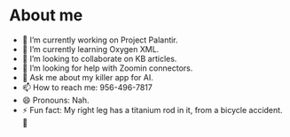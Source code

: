 # About  me

- 🔭 I’m currently working on Project Palantir.
- 🌱 I’m currently learning Oxygen XML.
- 👯 I’m looking to collaborate on KB articles.
- 🤔 I’m looking for help with Zoomin connectors.
- 💬 Ask me about my killer app for AI.
- 📫 How to reach me: 956-496-7817
- 😄 Pronouns: Nah.
- ⚡ Fun fact: My right leg has a titanium rod in it, from a bicycle accident. 🦿
